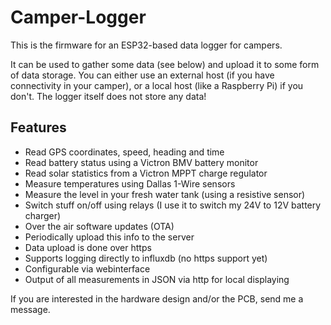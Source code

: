 # Camper-Logger

This is the firmware for an ESP32-based data logger for campers.

It can be used to gather some data (see below) and upload it to some form of data storage.
You can either use an external host (if you have connectivity in your camper), or a local
host (like a Raspberry Pi) if you don't. The logger itself does not store any data!

## Features

- Read GPS coordinates, speed, heading and time
- Read battery status using a Victron BMV battery monitor
- Read solar statistics from a Victron MPPT charge regulator
- Measure temperatures using Dallas 1-Wire sensors
- Measure the level in your fresh water tank (using a resistive sensor)
- Switch stuff on/off using relays (I use it to switch my 24V to 12V battery charger)
- Over the air software updates (OTA)
- Periodically upload this info to the server
- Data upload is done over https
- Supports logging directly to influxdb (no https support yet)
- Configurable via webinterface
- Output of all measurements in JSON via http for local displaying

If you are interested in the hardware design and/or the PCB, send me a message.


